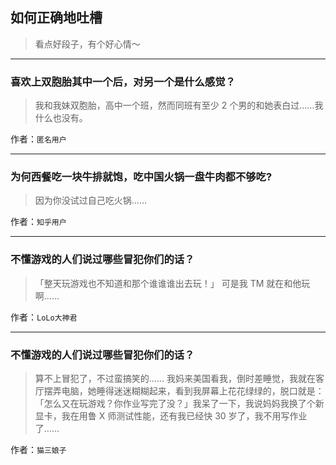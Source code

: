 ## 如何正确地吐槽

> 看点好段子，有个好心情～


 
---

### 喜欢上双胞胎其中一个后，对另一个是什么感觉？

> 我和我妹双胞胎，高中一个班，然而同班有至少 2 个男的和她表白过……我什么也没有。


作者：`匿名用户`

---

### 为何西餐吃一块牛排就饱，吃中国火锅一盘牛肉都不够吃?

> 因为你没试过自己吃火锅……


作者：`知乎用户`

---

### 不懂游戏的人们说过哪些冒犯你们的话？

> 「整天玩游戏也不知道和那个谁谁谁出去玩！」
> 可是我 TM 就在和他玩啊……


作者：`LoLo大神君`

---

### 不懂游戏的人们说过哪些冒犯你们的话？

> 算不上冒犯了，不过蛮搞笑的……
> 我妈来美国看我，倒时差睡觉，我就在客厅摆弄电脑，她睡得迷迷糊糊起来，看到我屏幕上花花绿绿的，脱口就是：「怎么又在玩游戏？你作业写完了没？」我呆了一下，我说妈妈我换了个新显卡，我在用鲁 X 师测试性能，还有我已经快 30 岁了，我不用写作业了……


作者：`猫三娘子`